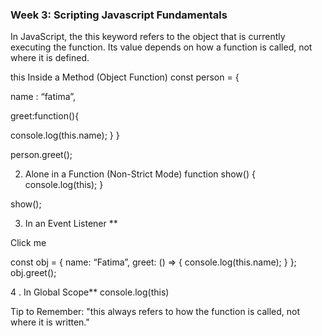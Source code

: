 
### Week 3: Scripting Javascript Fundamentals
In JavaScript, the this keyword refers to the object that is currently executing the function. Its value depends on how a function is called, not where it is defined.

this Inside a Method (Object Function)
const person = {

name : “fatima”,

greet:function(){

console.log(this.name);
}
}

person.greet();

2. Alone in a Function (Non-Strict Mode)
function show() {
console.log(this);
}

show();

3. In an Event Listener
**

Click me

const obj = {
name: “Fatima”,
greet: () => {
console.log(this.name);
}
};
obj.greet();

4 . In Global Scope**
console.log(this)

Tip to Remember:
"this always refers to how the function is called, not where it is written."
